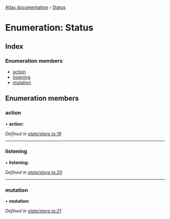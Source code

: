 [Atlas documentation](../globals.md) › [Status](status.md)

# Enumeration: Status

## Index

### Enumeration members

* [action](status.md#action)
* [listening](status.md#listening)
* [mutation](status.md#mutation)

## Enumeration members

###  action

• **action**:

*Defined in [state/store.ts:19](https://github.com/chronark/atlas/blob/11701e8/src/state/store.ts#L19)*

___

###  listening

• **listening**:

*Defined in [state/store.ts:20](https://github.com/chronark/atlas/blob/11701e8/src/state/store.ts#L20)*

___

###  mutation

• **mutation**:

*Defined in [state/store.ts:21](https://github.com/chronark/atlas/blob/11701e8/src/state/store.ts#L21)*
